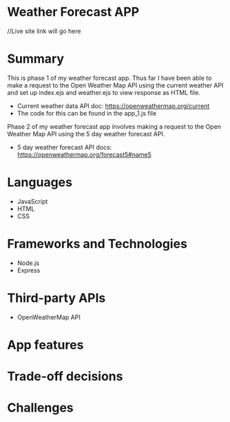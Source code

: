 # Weather Forecast APP
//Live site link will go here

# Summary
This is phase 1 of my weather forecast app. Thus far I have been able to make a request to the Open Weather Map API using the current weather API and set up index.ejs and weather.ejs to view response as HTML file.
- Current weather data API doc: https://openweathermap.org/current
- The code for this can be found in the app_1.js file

Phase 2 of my weather forecast app involves making a request to the Open Weather Map API using the 5 day weather forecast API.
- 5 day weather forecast API docs:
https://openweathermap.org/forecast5#name5

# Languages
- JavaScript
- HTML
- CSS

# Frameworks and Technologies
- Node.js
- Express

# Third-party APIs
- OpenWeatherMap API

# App features

# Trade-off decisions

# Challenges

